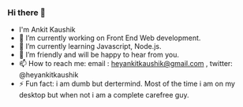 ### Hi there 👋
- I'm Ankit Kaushik 
- 🔭 I’m currently working on Front End Web development.
- 🌱 I’m currently learning Javascript, Node.js.
- 👯 I’m friendly and will be happy to hear from you.
- 📫 How to reach me: email : heyankitkaushik@gmail.com , twitter: @heyankitkaushik
- ⚡ Fun fact: i am dumb but dertermind. Most of the time i am on my desktop but when not i am a complete carefree guy.
